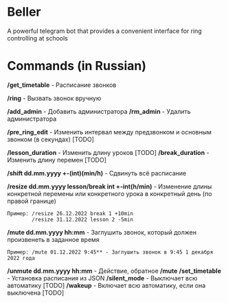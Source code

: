 # Beller
A powerful telegram bot that provides a convenient interface for ring controlling at schools

# Commands (in Russian)

**/get_timetable** - Расписание звонков 

**/ring** - Вызвать звонок вручную

**/add_admin** - Добавить администратора
**/rm_admin** - Удалить администратора

**/pre_ring_edit** - Изменить интервал между предзвонком и основным звонком (в секундах) [TODO]

**/lesson_duration** - Изменить длину уроков [TODO]
**/break_duration** - Изменить длину перемен [TODO]

**/shift dd.mm.yyyy +-(int)(min/h)** - Сдвинуть всё расписание

**/resize dd.mm.yyyy lesson/break int +-int(h/min)** - Изменение длины конкретной перемены или конкретного урока в конкретный день (по правой границе)
    
    Пример: /resize 26.12.2022 break 1 +10min
            /resize 31.12.2022 lesson 2 -5min

**/mute dd.mm.yyyy hh:mm** - Заглушить звонок, который должен произвенеть в заданное время
   
    Пример: /mute 01.12.2022 9:45** - Заглушить звонок в 9:45 1 декабря 2022 года
    
**/unmute dd.mm.yyyy hh:mm** - Действие, обратное **/mute**
**/set_timetable** - Установка расписания из JSON
**/silent_mode** - Выключает всю автоматику [TODO]
**/wakeup** - Включает всю автоматику, если она выключена [TODO]




